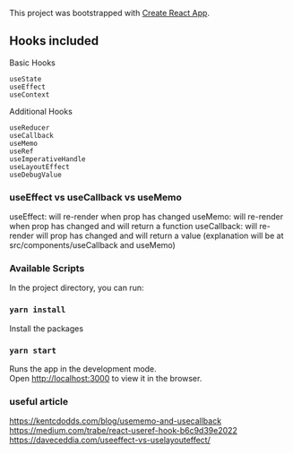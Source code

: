 This project was bootstrapped with [Create React App](https://github.com/facebook/create-react-app).

## Hooks included

Basic Hooks

    useState
    useEffect
    useContext

Additional Hooks

    useReducer
    useCallback
    useMemo
    useRef
    useImperativeHandle
    useLayoutEffect
    useDebugValue

### useEffect vs useCallback vs useMemo

useEffect: will re-render when prop has changed
useMemo: will re-render when prop has changed and will return a function
useCallback: will re-render will prop has changed and will return a value
(explanation will be at src/components/useCallback and useMemo)

### Available Scripts

In the project directory, you can run:

### `yarn install`

Install the packages

### `yarn start`

Runs the app in the development mode.<br />
Open [http://localhost:3000](http://localhost:3000) to view it in the browser.

### useful article
https://kentcdodds.com/blog/usememo-and-usecallback
https://medium.com/trabe/react-useref-hook-b6c9d39e2022
https://daveceddia.com/useeffect-vs-uselayouteffect/